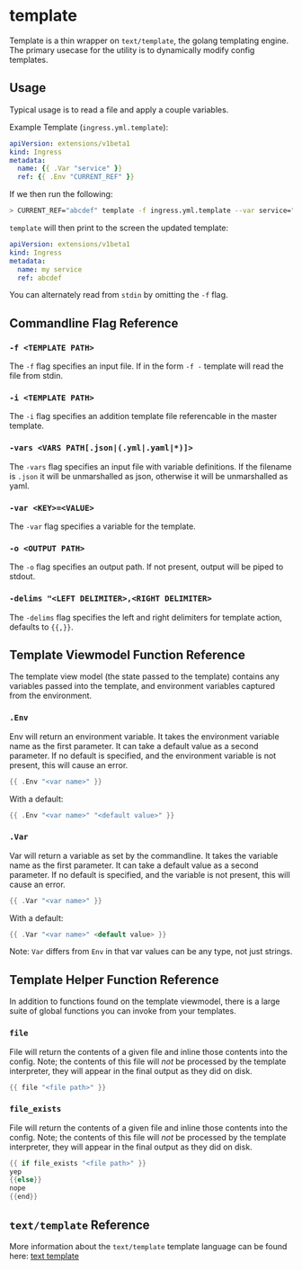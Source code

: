 template
========

Template is a thin wrapper on `text/template`, the golang templating engine. The primary usecase for the utility is to dynamically modify config templates.

## Usage

Typical usage is to read a file and apply a couple variables.

Example Template (`ingress.yml.template`):

```yaml
apiVersion: extensions/v1beta1
kind: Ingress
metadata:
  name: {{ .Var "service" }}
  ref: {{ .Env "CURRENT_REF" }}
```

If we then run the following:

```bash
> CURRENT_REF="abcdef" template -f ingress.yml.template --var service="my service"
```

`template` will then print to the screen the updated template:

```yaml
apiVersion: extensions/v1beta1
kind: Ingress
metadata:
  name: my service
  ref: abcdef
```

You can alternately read from `stdin` by omitting the `-f` flag.

## Commandline Flag Reference

### `-f <TEMPLATE PATH>`

The `-f` flag specifies an input file. If in the form `-f -` template will read the file from stdin.

### `-i <TEMPLATE PATH>`

The `-i` flag specifies an addition template file referencable in the master template. 

### `-vars <VARS PATH[.json|(.yml|.yaml|*)]>`

The `-vars` flag specifies an input file with variable definitions. If the filename is `.json` it will be unmarshalled as json, otherwise it will be unmarshalled as yaml.

### `-var <KEY>=<VALUE>`

The `-var` flag specifies a variable for the template.

### `-o <OUTPUT PATH>`
The `-o` flag specifies an output path. If not present, output will be piped to stdout.

### `-delims "<LEFT DELIMITER>,<RIGHT DELIMITER>`
The `-delims` flag specifies the left and right delimiters for template action, defaults to `{{,}}`.

## Template Viewmodel Function Reference

The template view model (the state passed to the template) contains any variables passed into the template, and environment variables captured from the environment.

### `.Env`

Env will return an environment variable. It takes the environment variable name as the first parameter. It can take a default value as a second parameter. If no default is specified, and the environment variable is not present, this will cause an error.

```go
{{ .Env "<var name>" }}
```

With a default:

```go
{{ .Env "<var name>" "<default value>" }}
```

### `.Var`

Var will return a variable as set by the commandline. It takes the variable name as the first parameter. It can take a default value as a second parameter. If no default is specified, and the variable is not present, this will cause an error.

```go
{{ .Var "<var name>" }}
```

With a default:

```go
{{ .Var "<var name>" <default value> }}
```

Note: `Var` differs from `Env` in that var values can be any type, not just strings.

## Template Helper Function Reference

In addition to functions found on the template viewmodel, there is a large suite of global functions you can invoke from your templates.

### `file`

File will return the contents of a given file and inline those contents into the config. Note; the contents of this file will *not* be processed by the template interpreter, they will appear in the final output as they did on disk.

```go
{{ file "<file path>" }}
```

### `file_exists`

File will return the contents of a given file and inline those contents into the config. Note; the contents of this file will *not* be processed by the template interpreter, they will appear in the final output as they did on disk.

```go
{{ if file_exists "<file path>" }}
yep
{{else}}
nope
{{end}}
```

## `text/template` Reference

More information about the `text/template` template language can be found here: [text template](https://golang.org/pkg/text/template/)
